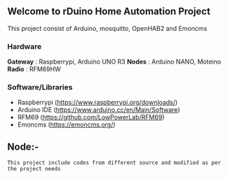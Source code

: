 ## Welcome to rDuino Home Automation Project

This project consist of Arduino, mosquitto, OpenHAB2 and Emoncms

### Hardware

**Gateway** : Raspberrypi, Arduino UNO R3
**Nodes** : Arduino NANO, Moteino
**Radio** : RFM69HW

### Software/Libraries
- Raspberrypi (https://www.raspberrypi.org/downloads/)
- Arduino IDE (https://www.arduino.cc/en/Main/Software)
- RFM69 (https://github.com/LowPowerLab/RFM69)
- Emoncms (https://emoncms.org/)

## Node:-
	This project include codes from different source and modified as per the project needs
